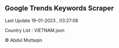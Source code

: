 

## Google Trends Keywords Scraper 
 
Last Update 19-01-2023 , 03:27:08

Country List :
VIETNAM.json



© Abdul Muttaqin 
